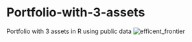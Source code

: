 # Portfolio-with-3-assets
Portfolio with 3 assets in R using public data
![efficent_frontier](https://github.com/efipaka/Portfolio-with-3-assets/blob/master/3asset_risk.jpeg)
